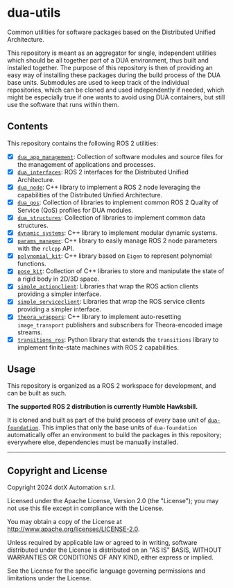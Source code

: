 # dua-utils

Common utilities for software packages based on the Distributed Unified Architecture.

This repository is meant as an aggregator for single, independent utilities which should be all together part of a DUA environment, thus built and installed together. The purpose of this repository is then of providing an easy way of installing these packages during the build process of the DUA base units. Submodules are used to keep track of the individual repositories, which can be cloned and used independently if needed, which might be especially true if one wants to avoid using DUA containers, but still use the software that runs within them.

## Contents

This repository contains the following ROS 2 utilities:

- [x] [`dua_app_management`](https://github.com/dotX-Automation/dua_app_management/blob/a45b51d98d9c2a2ca471c013cad2b92d5099f092/README.md): Collection of software modules and source files for the management of applications and processes.
- [x] [`dua_interfaces`](https://github.com/dotX-Automation/dua_interfaces/blob/f8fed0f438a4b6819fe89bfd208ed39f13e9018f/README.md): ROS 2 interfaces for the Distributed Unified Architecture.
- [x] [`dua_node`](https://github.com/dotX-Automation/dua_node/blob/33bdebcfc5bb4f5459d9b00ee91f9991898d9fd2/README.md): C++ library to implement a ROS 2 node leveraging the capabilities of the Distributed Unified Architecture.
- [x] [`dua_qos`](https://github.com/dotX-Automation/dua_qos/blob/955730838c29c0f9f6f220001653862c7ed1c4ae/README.md): Collection of libraries to implement common ROS 2 Quality of Service (QoS) profiles for DUA modules.
- [x] [`dua_structures`](https://github.com/dotX-Automation/dua_structures/blob/31808b4294929936f06af15991aaad01ef7e58c9/README.md): Collection of libraries to implement common data structures.
- [x] [`dynamic_systems`](https://github.com/dotX-Automation/dynamic_systems/blob/f620be8ed4aedf2873c06f3f8145ef881341f212/README.md): C++ library to implement modular dynamic systems.
- [x] [`params_manager`](https://github.com/dotX-Automation/params_manager/blob/9ac6d26838ba5713fd167ed22d8306a404fbab85/README.md): C++ library to easily manage ROS 2 node parameters with the `rclcpp` API.
- [x] [`polynomial_kit`](https://github.com/dotX-Automation/polynomial_kit/blob/85f1a1dba6e35bf243704ba9dba5945bef143fab/README.md): C++ library based on `Eigen` to represent polynomial functions.
- [x] [`pose_kit`](https://github.com/dotX-Automation/pose_kit/blob/9f12b95ddd2f67b544b25e7127d6663da1be2f8e/README.md): Collection of C++ libraries to store and manipulate the state of a rigid body in 2D/3D space.
- [x] [`simple_actionclient`](https://github.com/dotX-Automation/simple_actionclient/blob/c04b2a24a3bb5845f628421e8fa7a33d86f2e015/README.md): Libraries that wrap the ROS action clients providing a simpler interface.
- [x] [`simple_serviceclient`](https://github.com/dotX-Automation/simple_serviceclient/blob/de0a67a5c405a096b627ba828ed242c37af5905b/README.md): Libraries that wrap the ROS service clients providing a simpler interface.
- [x] [`theora_wrappers`](https://github.com/dotX-Automation/theora_wrappers/blob/34abc646e63b696c1eaed33a3c53095839335249/README.md): C++ library to implement auto-resetting `image_transport` publishers and subscribers for Theora-encoded image streams.
- [x] [`transitions_ros`](https://github.com/dotX-Automation/transitions_ros/blob/7f0a2ec8dd57aec8bb0b504d2f724af375493c14/README.md): Python library that extends the `transitions` library to implement finite-state machines with ROS 2 capabilities.

## Usage

This repository is organized as a ROS 2 workspace for development, and can be built as such.

**The supported ROS 2 distribution is currently Humble Hawksbill.**

It is cloned and built as part of the build process of every base unit of [`dua-foundation`](https://github.com/dotX-Automation/dua-foundation). This implies that only the base units of `dua-foundation` automatically offer an environment to build the packages in this repository; everywhere else, dependencies must be manually installed.

---

## Copyright and License

Copyright 2024 dotX Automation s.r.l.

Licensed under the Apache License, Version 2.0 (the "License"); you may not use this file except in compliance with the License.

You may obtain a copy of the License at <http://www.apache.org/licenses/LICENSE-2.0>.

Unless required by applicable law or agreed to in writing, software distributed under the License is distributed on an "AS IS" BASIS, WITHOUT WARRANTIES OR CONDITIONS OF ANY KIND, either express or implied.

See the License for the specific language governing permissions and limitations under the License.
